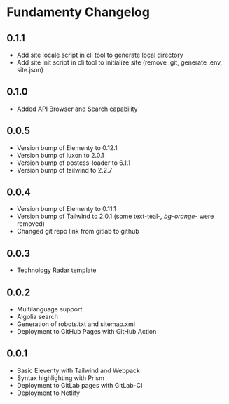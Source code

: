 # Fundamenty Changelog

## 0.1.1

* Add site locale script in cli tool to generate local directory 
* Add site init script in cli tool to initialize site (remove .git, generate .env, site.json) 


## 0.1.0

* Added API Browser and Search capability

## 0.0.5

* Version bump of Elementy to 0.12.1
* Version bump of luxon to 2.0.1
* Version bump of postcss-loader to 6.1.1
* Version bump of tailwind to 2.2.7


## 0.0.4

* Version bump of Elementy to 0.11.1
* Version bump of Tailwind to 2.0.1 (some text-teal-*, bg-orange-* were removed)
* Changed git repo link from gitlab to github 

## 0.0.3

* Technology Radar template

## 0.0.2

* Multilanguage support
* Algolia search
* Generation of robots.txt and sitemap.xml
* Deployment to GitHub Pages with GitHub Action

## 0.0.1

* Basic Eleventy with Tailwind and Webpack
* Syntax highlighting with Prism
* Deployment to GitLab pages with GitLab-CI
* Deployment to Netlify
